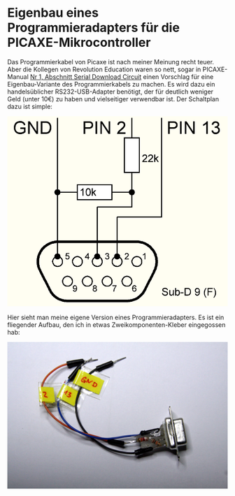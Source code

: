 # Eigenbau eines Programmieradapters für die PICAXE-Mikrocontroller

Das Programmierkabel von Picaxe ist nach meiner Meinung recht teuer. Aber die Kollegen von Revolution Education waren so nett,
sogar in PICAXE-Manual [Nr 1, Abschnitt Serial Download Circuit](https://picaxe.com/docs/picaxe_manual1.pdf) einen Vorschlag für eine Eigenbau-Variante des Programmierkabels zu machen. Es wird dazu ein handelsüblicher RS232-USB-Adapter benötigt, der für deutlich weniger Geld (unter 10€) zu haben und vielseitiger verwendbar ist. Der Schaltplan dazu ist simple:

![Schaltplan vom Programmieradapter](Schaltplan_Programmieradapter.png "Schaltplan vom Programmieradapter")

Hier sieht man meine eigene Version eines Programmieradapters. Es ist ein fliegender Aufbau, den ich in etwas Zweikomponenten-Kleber eingegossen hab:

![Bild vom Programmieradapter](programmier_adapter.jpg "Bild vom Programmieradapter")


